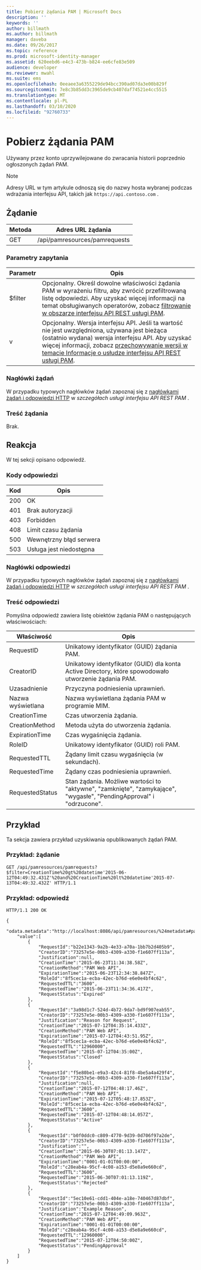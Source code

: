 ```yaml
---
title: Pobierz żądania PAM | Microsoft Docs
description: ''
keywords: ''
author: billmath
ms.author: billmath
manager: daveba
ms.date: 09/26/2017
ms.topic: reference
ms.prod: microsoft-identity-manager
ms.assetid: 620eebd6-e4c3-473b-b824-ee6cfe83e509
audience: developer
ms.reviewer: mwahl
ms.suite: ems
ms.openlocfilehash: 0eeaee3a6355229de94bcc390ad07da3e00b829f
ms.sourcegitcommit: 7e8c3b85dd3c3965de9cb407daf74521e4cc5515
ms.translationtype: MT
ms.contentlocale: pl-PL
ms.lasthandoff: 03/10/2020
ms.locfileid: "92760733"
---
```

# <a name="get-pam-requests"></a>Pobierz żądania PAM
Używany przez konto uprzywilejowane do zwracania historii poprzednio ogłoszonych żądań PAM.

>[!NOTE]
>Adresy URL w tym artykule odnoszą się do nazwy hosta wybranej podczas wdrażania interfejsu API, takich jak `https://api.contoso.com` .

## <a name="request"></a>Żądanie

Metoda  |Adres URL żądania  
---------|---------
GET     |/api/pamresources/pamrequests

### <a name="query-parameters"></a>Parametry zapytania

Parametr | Opis
----------|--------------
$filter | Opcjonalny. Określ dowolne właściwości żądania PAM w wyrażeniu filtru, aby zwrócić przefiltrowaną listę odpowiedzi. Aby uzyskać więcej informacji na temat obsługiwanych operatorów, zobacz [filtrowanie w obszarze interfejsu API REST usługi PAM](privileged-access-management-rest-api-service-details.md#filtering).
v | Opcjonalny. Wersja interfejsu API. Jeśli ta wartość nie jest uwzględniona, używana jest bieżąca (ostatnio wydana) wersja interfejsu API. Aby uzyskać więcej informacji, zobacz [przechowywanie wersji w temacie Informacje o usłudze interfejsu API REST usługi PAM](privileged-access-management-rest-api-service-details.md#versioning).

### <a name="request-headers"></a>Nagłówki żądań
W przypadku typowych nagłówków żądań zapoznaj się z [nagłówkami żądań i odpowiedzi HTTP](privileged-access-management-rest-api-service-details.md#http-request-and-response-headers) w *szczegółach usługi interfejsu API REST PAM* .

### <a name="request-body"></a>Treść żądania
Brak.

## <a name="response"></a>Reakcja
W tej sekcji opisano odpowiedź.

### <a name="response-codes"></a>Kody odpowiedzi

Kod  |Opis  
---------|---------
200 | OK
401 | Brak autoryzacji
403 | Forbidden
408 | Limit czasu żądania   
500 | Wewnętrzny błąd serwera
503 | Usługa jest niedostępna

### <a name="response-headers"></a>Nagłówki odpowiedzi
W przypadku typowych nagłówków żądań zapoznaj się z [nagłówkami żądań i odpowiedzi HTTP](privileged-access-management-rest-api-service-details.md#http-request-and-response-headers) w *szczegółach usługi interfejsu API REST PAM* .

### <a name="response-body"></a>Treść odpowiedzi
Pomyślna odpowiedź zawiera listę obiektów żądania PAM o następujących właściwościach:

Właściwość | Opis
--------|-------------
RequestID | Unikatowy identyfikator (GUID) żądania PAM.
CreatorID | Unikatowy identyfikator (GUID) dla konta Active Directory, które spowodowało utworzenie żądania PAM.
Uzasadnienie | Przyczyna podniesienia uprawnień.
Nazwa wyświetlana | Nazwa wyświetlana żądania PAM w programie MIM.
CreationTime | Czas utworzenia żądania.
CreationMethod | Metoda użyta do utworzenia żądania.
ExpirationTime | Czas wygaśnięcia żądania.
RoleID| Unikatowy identyfikator (GUID) roli PAM.
RequestedTTL | Żądany limit czasu wygaśnięcia (w sekundach).
RequestedTime | Żądany czas podniesienia uprawnień.
RequestedStatus | Stan żądania. Możliwe wartości to "aktywne", "zamknięte", "zamykające", "wygasłe", "PendingApproval" i "odrzucone".

## <a name="example"></a>Przykład
Ta sekcja zawiera przykład uzyskiwania opublikowanych żądań PAM.

### <a name="example-request"></a>Przykład: żądanie

```
GET /api/pamresources/pamrequests?$filter=CreationTime%20gt%20datetime'2015-06-12T04:49:32.431Z'%20and%20CreationTime%20lt%20datetime'2015-07-13T04:49:32.432Z' HTTP/1.1
```

### <a name="example-response"></a>Przykład: odpowiedź

```
HTTP/1.1 200 OK

{
    "odata.metadata":"http://localhost:8086/api/pamresources/%24metadata#pamrequests",
    "value":[
        {
            "RequestId":"b22e1343-9a2b-4e33-a70a-1bb7b2d405b9",
            "CreatorID":"73257e5e-00b3-4309-a330-f1e607ff113a",
            "Justification":null,
            "CreationTime":"2015-06-23T11:34:38.58Z",
            "CreationMethod":"PAM Web API",
            "ExpirationTime":"2015-06-23T12:34:38.847Z",
            "RoleId":"8f5cec1a-ecba-42ec-b76d-e6e0e4bf4c62",
            "RequestedTTL":"3600",
            "RequestedTime":"2015-06-23T11:34:36.417Z",
            "RequestStatus":"Expired"
        },
        {
            "RequestId":"3a98d1c7-524d-4b72-9da7-bd9f907eab55",
            "CreatorID":"73257e5e-00b3-4309-a330-f1e607ff113a",
            "Justification":"Reason for Request",
            "CreationTime":"2015-07-12T04:35:14.433Z",
            "CreationMethod":"PAM Web API",
            "ExpirationTime":"2015-07-12T04:43:51.95Z",
            "RoleId":"8f5cec1a-ecba-42ec-b76d-e6e0e4bf4c62",
            "RequestedTTL":"12960000",
            "RequestedTime":"2015-07-12T04:35:00Z",
            "RequestStatus":"Closed"
        },
        {
            "RequestId":"f5e80be1-e9a3-42c4-81f8-4be5a4a429f4",
            "CreatorID":"73257e5e-00b3-4309-a330-f1e607ff113a",
            "Justification":null,
            "CreationTime":"2015-07-12T04:48:17.46Z",
            "CreationMethod":"PAM Web API",
            "ExpirationTime":"2015-07-12T05:48:17.853Z",
            "RoleId":"8f5cec1a-ecba-42ec-b76d-e6e0e4bf4c62",
            "RequestedTTL":"3600",
            "RequestedTime":"2015-07-12T04:48:14.057Z",
            "RequestStatus":"Active"
        },
        {
            "RequestId":"b0f0ddc0-c809-4770-9d39-0d706f97a2de",
            "CreatorID":"73257e5e-00b3-4309-a330-f1e607ff113a",
            "Justification":"",
            "CreationTime":"2015-06-30T07:01:13.147Z",
            "CreationMethod":"PAM Web API",
            "ExpirationTime":"0001-01-01T00:00:00",
            "RoleId":"c28eab4a-95cf-4c08-a153-d5e8a9e660cd",
            "RequestedTTL":"3600",
            "RequestedTime":"2015-06-30T07:01:13.119Z",
            "RequestStatus":"Rejected"
        },
        {
            "RequestId":"5ec10e61-cdd1-404e-a18e-740467d87dbf",
            "CreatorID":"73257e5e-00b3-4309-a330-f1e607ff113a",
            "Justification":"Example Reason",
            "CreationTime":"2015-07-12T04:49:09.963Z",
            "CreationMethod":"PAM Web API",
            "ExpirationTime":"0001-01-01T00:00:00",
            "RoleId":"c28eab4a-95cf-4c08-a153-d5e8a9e660cd",
            "RequestedTTL":"12960000",
            "RequestedTime":"2015-07-12T04:50:00Z",
            "RequestStatus":"PendingApproval"
        }
    ]
}
```       
